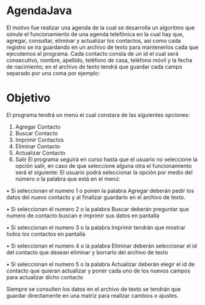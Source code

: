 # AgendaJava
El motivo fue realizar una agenda de la cual se desarrolla un algoritmo que simule el funcionamiento de una
agenda telefónica en la cual hay que, agregar, consultar, eliminar y actualizar los contactos, así
como cada registro se ira guardando en un archivo de texto para mantenerlos cada que
ejecutemos el programa.
Cada contacto consta de un id el cual será consecutivo, nombre, apellido, teléfono de casa,
teléfono móvil y la fecha de nacimiento; en el archivo de texto tendrá que guardar cada campo
separado por una coma por ejemplo:

# Objetivo 
El programa tendrá un menú el cual constara de las siguientes opciones:
1. Agregar Contacto
2. Buscar Contacto
3. Imprimir Contactos
4. Eliminar Contacto
5. Actualizar Contacto
6. Salir
El programa seguirá en curso hasta que el usuario no seleccione la opción salir, en caso de que
seleccione alguna otra el funcionamiento será el siguiente:
El usuario podrá seleccionar la opción por medio del número o la palabra que está en el menú:

• Si seleccionan el numero 1 o ponen la palabra Agregar deberán pedir los datos del
nuevo contacto y al finalizar guardarlo en el archivo de texto.

• Si seleccionan él numero 2 o la palabra Buscar deberán preguntar que numero de
contacto buscan e imprimir sus datos en pantalla

• Si seleccionan el numero 3 o la palabra Imprimir tendrán que mostrar todos los
contactos en pantalla

• Si seleccionan el numero 4 o la palabra Eliminar deberán seleccionar el id del contacto
que desean eliminar y borrarlo del archivo de texto

• Si seleccionan el numero 5 o la palabra Actualizar deberán elegir el id de contacto que
quieran actualizar y poner cada uno de los nuevos campos para actualizar dicho
contacto

Siempre se consulten los datos en el archivo de texto se tendrán que guardar directamente en
una matriz para realizar cambios o ajustes.
